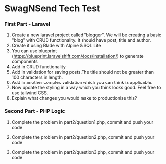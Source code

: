 # SwagNSend Tech Test


### First Part - Laravel
1. Create a new laravel project called "blogger". We will be creating a basic "blog" with CRUD functionality. It should have post, title and author. 
2. Create it using Blade with Alpine & SQL Lite
3. You can use blueprint (https://blueprint.laravelshift.com/docs/installation/) to generate components
4. Add in CRUD functionality
5. Add in validation for saving posts.The title should not be greater than 100 characters in length. 
6. Add in another complex validation which you can think is applicable. 
7. Now update the styling in a way which you think looks good. Feel free to use tailwind CSS. 
8. Explain what changes you would make to productionise this? 

### Second Part - PHP Logic
1. Complete the problem in part2/question1.php, commit and push your code

2. Complete the problem in part2/question2.php, commit and push your code

3. Complete the problem in part2/question3.php, commit and push your code

